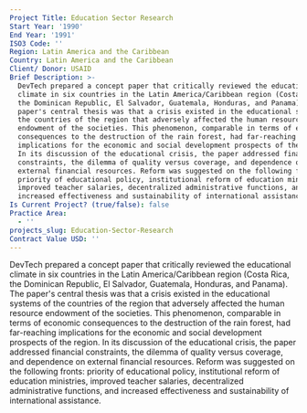 ```yaml
---
Project Title: Education Sector Research
Start Year: '1990'
End Year: '1991'
ISO3 Code: ''
Region: Latin America and the Caribbean
Country: Latin America and the Caribbean
Client/ Donor: USAID
Brief Description: >-
  DevTech prepared a concept paper that critically reviewed the educational
  climate in six countries in the Latin America/Caribbean region (Costa Rica,
  the Dominican Republic, El Salvador, Guatemala, Honduras, and Panama). The
  paper's central thesis was that a crisis existed in the educational systems of
  the countries of the region that adversely affected the human resource
  endowment of the societies. This phenomenon, comparable in terms of economic
  consequences to the destruction of the rain forest, had far-reaching
  implications for the economic and social development prospects of the region.
  In its discussion of the educational crisis, the paper addressed financial
  constraints, the dilemma of quality versus coverage, and dependence on
  external financial resources. Reform was suggested on the following fronts:
  priority of educational policy, institutional reform of education ministries,
  improved teacher salaries, decentralized administrative functions, and
  increased effectiveness and sustainability of international assistance.
Is Current Project? (true/false): false
Practice Area:
  - ''
projects_slug: Education-Sector-Research
Contract Value USD: ''
---
```

DevTech prepared a concept paper that critically reviewed the educational climate in six countries in the Latin America/Caribbean region (Costa Rica, the Dominican Republic, El Salvador, Guatemala, Honduras, and Panama). The paper's central thesis was that a crisis existed in the educational systems of the countries of the region that adversely affected the human resource endowment of the societies. This phenomenon, comparable in terms of economic consequences to the destruction of the rain forest, had far-reaching implications for the economic and social development prospects of the region. In its discussion of the educational crisis, the paper addressed financial constraints, the dilemma of quality versus coverage, and dependence on external financial resources. Reform was suggested on the following fronts: priority of educational policy, institutional reform of education ministries, improved teacher salaries, decentralized administrative functions, and increased effectiveness and sustainability of international assistance.